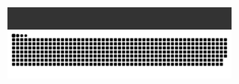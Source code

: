 <!Doctype html>
<html>
    <style>
        *{
            margin: 0;
            padding: 0;
        }
        .title{
            width: 100%;
            background-color: #333;
            color: #f1f1f1;
            height: 50px;
        }
        .title .text{
            position: absolute;
            /* width: 0; */
            top: 5px;
            left: calc(50% - 200px);
            font-size: 25px;
            overflow: hidden;
            white-space: nowrap;
            animation: title 8s steps(34);
            animation-iteration-count: infinite;
        }
        @keyframes title{
            0%{
                width: 0;
                left: 50%;
            }
            5%{
                width: 0;
                left: 50%;
            }
            40%{
                width: 400px;
                left: calc(50% - 200px);
            }
            60%{
                width: 400px;
                left: calc(50% - 200px);
            }
            95%{
                width: 0;
                left: 50%;
            }
            100%{
                width: 0;
                left: 50%;
            }
        }
    </style>
	<body>
        <div class="title"><div class="text">I' m Turing158, nice to meet you.&nbsp;</div></div>
    </body>
</html>
<picture>
  <source media="(prefers-color-scheme: dark)" srcset="https://raw.githubusercontent.com/Turing158/Turing158/output/github-contribution-grid-snake-dark.svg">
  <source media="(prefers-color-scheme: light)" srcset="https://raw.githubusercontent.com/Turing158/Turing158/output/github-contribution-grid-snake.svg">
  <img alt="github contribution grid snake animation" src="https://raw.githubusercontent.com/Turing158/Turing158/output/github-contribution-grid-snake.svg">
</picture>
